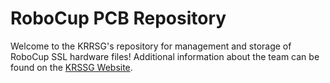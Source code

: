 # RoboCup PCB Repository

Welcome to the KRRSG's repository for management and storage of RoboCup SSL hardware files! Additional information about the team can be found on the [KRSSG Website](http://www.krssg.in).

